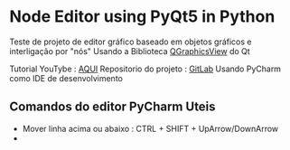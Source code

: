 

# Node Editor using PyQt5 in Python

Teste de projeto de editor gráfico baseado em objetos gráficos e interligação por "nós"
Usando a Biblioteca [QGraphicsView](https://doc.qt.io/qt-6/qgraphicsview.html) do Qt

Tutorial YouTybe : [AQUI](https://www.youtube.com/playlist?list=PLZSNHzwDCOggHLThIbCxUhWTgrKVemZkz)
Repositorio do projeto : [GitLab](https://gitlab.com/pavel.krupala/pyqt-node-editor) 
Usando PyCharm como IDE de desenvolvimento

## Comandos do editor PyCharm Uteis

- Mover linha acima ou abaixo :
   CTRL + SHIFT + UpArrow/DownArrow
- 

